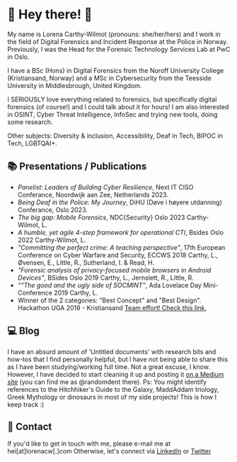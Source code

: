 # 🌈 Hey there! 🌈

My name is Lorena Carthy-Wilmot (pronouns: she/her/hers) and I work in the field of Digital Forensics and Incident Response at the Police in Norway. Previously, I was the Head for the Forensic Technology Services Lab at PwC in Oslo. 

I have a BSc (Hons) in Digital Forensics from the Noroff University College (Kristiansand, Norway) and a MSc in Cybersecurity from the Teesside University in Middlesbrough, United Kingdom.

I SERIOUSLY love everything related to forensics, but specifically digital forensics (of course!) and I could talk about it for hours! I am also interested in OSINT, Cyber Threat Intelligence, InfoSec and trying new tools, doing some research.

Other subjects: Diversity & inclusion, Accessibility, Deaf in Tech, BIPOC in Tech, LGBTQAI+. 

## 📚 Presentations / Publications
- *Panelist: Leaders of Building Cyber Resilience*, Next IT CISO Conferance, Noordwijk aan Zee, Netherlands 2023.
- *Being Deaf in the Police: My Journey*, DiHU (Døve i høyere utdanning) Conferance, Oslo 2023.
- *The big gap: Mobile Forensics*, NDC{Security} Oslo 2023
Carthy-Wilmot, L.
- *A humble, yet agile 4-step framework for operational CTI*, Bsides Oslo 2022
Carthy-Wilmot, L.
- *"Committing the perfect crime: A teaching perspective"*, 17th European Conference on Cyber Warfare and Security, ECCWS 2018
Carthy, L., Øvensen, E., Little, R., Sutherland, I. & Read, H.
- *"Forensic analysis of privacy-focused mobile browsers in Android Devices"*, BSides Oslo 2019
Carthy, L., Jernslett, R., Little, R.
- *"“The good and the ugly side of SOCMINT”*, Ada Lovelace Day Mini-Conference 2019
Carthy, L.
- Winner of the 2 categories: "Best Concept" and "Best Design". Hackathon UGA 2018 - Kristiansand
[Team effort! Check this link.](https://www.noroff.no/nyheter/nytt-fra-noroff/581-vant-to-priser-pa-hackathon-vi-deltok-for-utfordringens-skyld)


## 💻 Blog
I have an absurd amount of 'Untitled documents' with research bits and how-tos that I find personally helpful, but I have not being able to share this as I have been studying/working full time. Not a great excuse, I know. However, I have decided to start cleaning it up and posting it [on a Medium site](https://medium.com/@randomdent) (you can find me as @randomdent there). 
Ps: You might identify references to the Hitchhiker's Guide to the Galaxy, MaddAddam triology, Greek Mythology or dinosaurs in most of my side projects! This is how I keep track :) 

## 📧 Contact
If you'd like to get in touch with me, please e-mail me at hei[at]lorenacw[.]com
Otherwise, let's connect via [LinkedIn](https://linkedin.com/in/lorenacw) or [Twitter](https://twitter.com/therandomdent)
